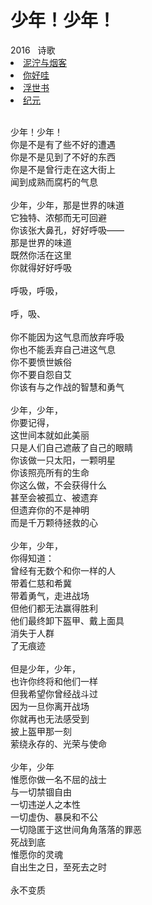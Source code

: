 # 少年！少年！

<nav class="navbar">
  <div class="navbar__inner">
    <div class="navbar__items">
      <span class="badge badge--info">2016</span>&nbsp;&nbsp;
      <span class="badge badge--primary">诗歌</span>
    </div>
    <div class="navbar__items navbar__items--right">
      <li class="pills__item pills__item--active"><a href="/docs/Collection/stuck_in_cloud">泥泞与烟客</a></li>
      <li class="pills__item"><a href="/docs/Collection/how_you_doing">你好哇</a></li>
      <li class="pills__item"><a href="/docs/Collection/ukiyoe">浮世书</a></li>
      <li class="pills__item"><a href="/docs/Collection/anno">纪元</a></li>
    </div>
  </div>
</nav><br />

<div class="card-demo">
  <div class="card">
    <div class="card__body">
      <p>
        少年！少年！<br />你是不是有了些不好的遭遇<br />你是不是见到了不好的东西<br />你是不是曾行走在这大街上<br />闻到成熟而腐朽的气息<br /><br />少年，少年，那是世界的味道<br />它独特、浓郁而无可回避<br />你该张大鼻孔，好好呼吸——<br />那是世界的味道<br />既然你活在这里<br />你就得好好呼吸<br /><br />呼吸，呼吸，<br /><br />呼，吸、<br /><br />你不能因为这气息而放弃呼吸<br />你也不能丢弃自己进这气息<br />你不要愤世嫉俗<br />你不要自怨自艾<br />你该有与之作战的智慧和勇气<br /><br />少年，少年，<br />你要记得，<br />这世间本就如此美丽<br />只是人们自己遮蔽了自己的眼睛<br />你该做一只太阳，一颗明星<br />你该照亮所有的生命<br />你这么做，不会获得什么<br />甚至会被孤立、被遗弃<br />但遗弃你的不是神明<br />而是千万颗待拯救的心<br /><br />少年，少年，<br />你得知道：<br />曾经有无数个和你一样的人<br />带着仁慈和希冀<br />带着勇气，走进战场<br />但他们都无法赢得胜利<br />他们最终卸下盔甲、戴上面具<br />消失于人群<br />了无痕迹<br /><br />但是少年，少年，<br />也许你终将和他们一样<br />但我希望你曾经战斗过<br />因为一旦你离开战场<br />你就再也无法感受到<br />披上盔甲那一刻<br />萦绕永存的、光荣与使命<br /><br />少年，少年<br />惟愿你做一名不屈的战士<br />与一切禁锢自由<br />一切违逆人之本性<br />一切虚伪、暴戾和不公<br />一切隐匿于这世间角角落落的罪恶<br />死战到底<br />惟愿你的灵魂<br />自出生之日，至死去之时<br /><br />永不变质
      </p>
    </div>
  </div>
</div><br />
